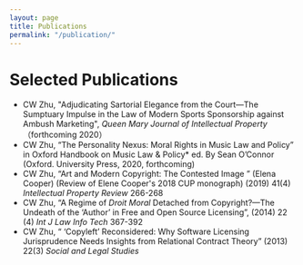 ```yaml
---
layout: page
title: Publications
permalink: "/publication/"
---
```


# Selected Publications


- CW Zhu, "Adjudicating Sartorial Elegance from the Court—The Sumptuary Impulse in the Law of Modern Sports Sponsorship against Ambush Marketing", *Queen Mary Journal of Intellectual Property* （forthcoming 2020）
- CW Zhu, “The Personality Nexus:  Moral Rights in Music Law and Policy” in Oxford Handbook on Music Law & Policy* ed. By Sean O’Connor (Oxford. University Press, 2020, forthcoming) 
- CW Zhu,  “Art and Modern Copyright: The Contested Image ” (Elena Cooper) (Review of  Elene Cooper's 2018 CUP monograph) (2019) 41(4) *Intellectual Property Review*  266-268
- CW Zhu, “A Regime of *Droit Moral* Detached from Copyright?—The Undeath of the ‘Author’ in Free and Open Source Licensing”,  (2014) 22 (4) *Int J Law Info Tech* 367-392
- CW Zhu, “ ‘Copyleft’ Reconsidered: Why Software Licensing Jurisprudence Needs Insights from Relational Contract Theory” (2013) 22(3) *Social and Legal Studies*



